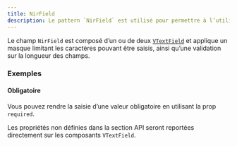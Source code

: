 ```yaml
---
title: NirField
description: Le pattern `NirField` est utilisé pour permettre à l’utilisateur de saisir un numéro de Sécurité sociale (NIR).
---
```


<doc-tabs>

<doc-tab-item label="Utilisation">

Le champ `NirField` est composé d’un ou de deux [`VTextField`](https://vuetifyjs.com/en/components/text-fields/) et applique un masque limitant les caractères pouvant être saisis, ainsi qu’une validation sur la longueur des champs.

<doc-usage name="nir-field"></doc-usage>

### Exemples

#### Obligatoire

Vous pouvez rendre la saisie d’une valeur obligatoire en utilisant la prop `required`.

<doc-example file="nir-field/required"></doc-example>

</doc-tab-item>

<doc-tab-item label="API">

<doc-alert type="info">

Les propriétés non définies dans la section API seront reportées directement sur les composants `VTextField`.

</doc-alert>

<doc-api name="nir-field"></doc-api>
</doc-tab-item>

</doc-tabs>

